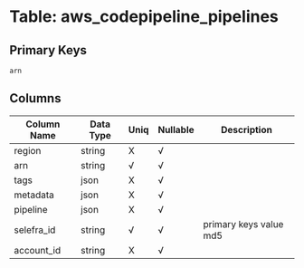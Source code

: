 # Table: aws_codepipeline_pipelines

## Primary Keys 

```
arn
```


## Columns 

|  Column Name   |  Data Type  | Uniq | Nullable | Description | 
|  ----  | ----  | ----  | ----  | ---- | 
| region | string | X | √ |  | 
| arn | string | √ | √ |  | 
| tags | json | X | √ |  | 
| metadata | json | X | √ |  | 
| pipeline | json | X | √ |  | 
| selefra_id | string | √ | √ | primary keys value md5 | 
| account_id | string | X | √ |  | 


